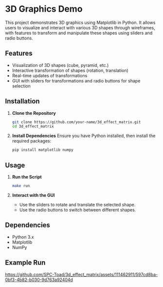 # 3D Graphics Demo

This project demonstrates 3D graphics using Matplotlib in Python. It allows users to visualize and interact with various 3D shapes through wireframes, with features to transform and manipulate these shapes using sliders and radio buttons.

## Features

- Visualization of 3D shapes (cube, pyramid, etc.)
- Interactive transformation of shapes (rotation, translation)
- Real-time updates of transformations
- GUI with sliders for transformations and radio buttons for shape selection

## Installation

1. **Clone the Repository**
    ```bash
    git clone https://github.com/your-name/3d_effect_matrix.git
    cd 3d_effect_matrix
    ```

2. **Install Dependencies**
    Ensure you have Python installed, then install the required packages:
    ```bash
    pip install matplotlib numpy
    ```

## Usage

1. **Run the Script**
    ```bash
    make run
    ```

2. **Interact with the GUI**
    - Use the sliders to rotate and translate the selected shape.
    - Use the radio buttons to switch between different shapes.

## Dependencies

- Python 3.x
- Matplotlib
- NumPy

## Example Run
https://github.com/SPC-Toad/3d_effect_matrix/assets/111462911/597cd8ba-0bf3-4b82-b030-9d763a92404d




